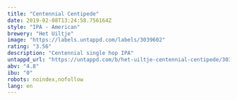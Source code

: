 ```yaml
---
title: "Centennial Centipede"
date: 2019-02-08T13:24:58.756164Z
style: "IPA - American"
brewery: "Het Uiltje"
image: "https://labels.untappd.com/labels/3039602"
rating: "3.56"
description: "Centennial single hop IPA"
untappd_url: "https://untappd.com/b/het-uiltje-centennial-centipede/3039602"
abv: "4.8"
ibu: "0"
robots: noindex,nofollow
lang: en
---
```

